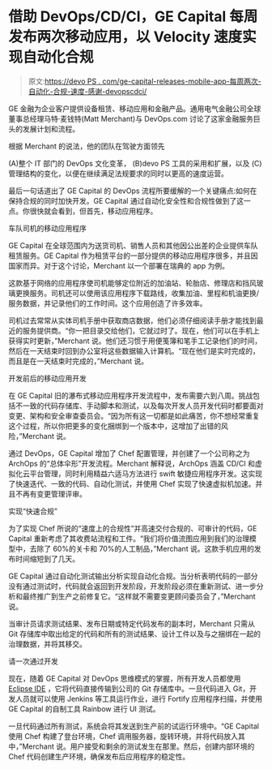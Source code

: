 # 借助 DevOps/CD/CI，GE Capital 每周发布两次移动应用，以 Velocity 速度实现自动化合规

> 原文:[https://devo PS . com/ge-capital-releases-mobile-app-每周两次-自动化-合规-速度-感谢-devopscdci/](https://devops.com/ge-capital-releases-mobile-app-twice-weekly-automating-compliance-velocity-thanks-devopscdci/)

GE 金融为企业客户提供设备租赁、移动应用和金融产品。通用电气金融公司全球董事总经理马特·麦钱特(Matt Merchant)与 DevOps.com 讨论了这家金融服务巨头的发展计划和流程。

根据 Merchant 的说法，他的团队在驾驶方面领先

(A)整个 IT 部门的 DevOps 文化变革，
(B)devo PS 工具的采用和扩展，以及
(C)管理结构的变化，以便在继续满足法规要求的同时以更高的速度运营。

最后一句话道出了 GE Capital 的 DevOps 流程所要缓解的一个关键痛点:如何在保持合规的同时加快开发。GE Capital 通过自动化安全性和合规性做到了这一点。你很快就会看到，但首先，移动应用程序。

车队司机的移动应用程序

GE Capital 在全球范围内为送货司机、销售人员和其他因公出差的企业提供车队租赁服务。GE Capital 作为租赁平台的一部分提供的移动应用程序很多，并且因国家而异。对于这个讨论，Merchant 以一个部署在瑞典的 app 为例。

这款基于网络的应用程序使司机能够定位附近的加油站、轮胎店、修理店和挡风玻璃更换服务。司机还可以使用该应用程序下载路线，收集加油、里程和机油更换/服务数据，并记录他们的工作时间。这个应用创造了许多效率。

司机过去常常从实体司机手册中获取商店数据，他们必须仔细阅读手册才能找到最近的服务提供商。“你一把目录交给他们，它就过时了。现在，他们可以在手机上获得实时更新，”Merchant 说。他们还习惯于用便笺簿和笔手工记录他们的时间，然后在一天结束时回到办公室将这些数据输入计算机。“现在他们是实时完成的，而且是在一天结束时完成的，”Merchant 说。

开发前后的移动应用开发

在 GE Capital 旧的瀑布式移动应用程序开发流程中，发布需要六到八周。挑战包括不一致的代码存储库、手动脚本和测试，以及每次开发人员开发代码时都要面对变更、架构和安全审查委员会。“因为所有这一切都是如此痛苦，你不想经常重复这个过程，所以你把更多的变化捆绑到一个版本中，这增加了出错的风险，”Merchant 说。

通过 DevOps，GE Capital 增加了 Chef 配置管理，并创建了一个公司称之为 ArchOps 的“总体伞形”开发流程。Merchant 解释说，ArchOps 涵盖 CD/CI 和虚拟化云平台管理，同时利用精益六适马方法进行 swift 敏捷应用程序开发。这实现了快速迭代、一致的代码、自动化测试，并使用 Chef 实现了快速虚拟机加速。并且不再有变更管理评审。

实现“快速合规”

为了实现 Chef 所说的“速度上的合规性”并高速交付合规的、可审计的代码，GE Capital 重新考虑了其收费站流程和工件。“我们将价值流图应用到我们的治理模型中，去除了 60%的关卡和 70%的人工制品，”Merchant 说。这款手机应用的发布时间缩短到了几天。

GE Capital 通过自动化测试输出分析实现自动化合规。当分析表明代码的一部分没有通过测试时，代码就会返回到开发阶段，开发阶段必须在重新测试、进一步分析和最终推广到生产之前修复它。“这样就不需要变更顾问委员会了，”Merchant 说。

当审计员请求测试结果、发布日期或特定代码发布的副本时，Merchant 只需从 Git 存储库中取出给定的代码和所有的测试结果、设计工件以及与之捆绑在一起的治理数据，并将其移交。

请一次通过开发

现在，随着 GE Capital 对 DevOps 思维模式的掌握，所有开发人员都使用 [Eclipse IDE](https://eclipse.org) ，它将代码直接传输到公司的 Git 存储库中。一旦代码进入 Git，开发人员就可以使用 Jenkins 等工具运行作业，进行 Fortify 应用程序扫描，并使用 GE Capital 的自制工具 Rainbow 进行 UI 测试。

一旦代码通过所有测试，系统会将其发送到生产前的试运行环境中。“GE Capital 使用 Chef 构建了登台环境，Chef 调用服务器，旋转环境，并将代码放入其中，”Merchant 说。用户接受和剩余的测试发生在那里。然后，创建内部环境的 Chef 代码创建生产环境，确保发布后应用程序的稳定性。